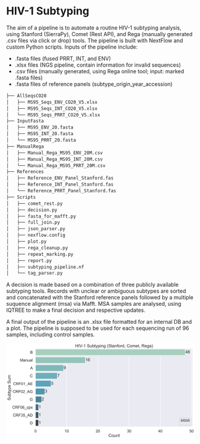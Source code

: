 # HIV-1 Subtyping

The aim of a pipeline is to automate a routine HIV-1 subtyping analysis, using Stanford (SierraPy), Comet (Rest API), and Rega (manually generated .csv files via click or drop) tools. The pipeline is built with NextFlow and custom Python scripts. Inputs of the pipeline include:

- .fasta files (fused PRRT, INT, and ENV)
- .xlsx files (NGS pipeline, contain information for invalid sequences)
- .csv files (manually generated, using Rega online tool; input: marked .fasta files)
- .fasta files of reference panels (subtype_origin_year_accession)
  
```sh
├── AllSeqsCO20
│   ├── MS95_Seqs_ENV_CO20_V5.xlsx
│   ├── MS95_Seqs_INT_CO20_V5.xlsx
│   └── MS95_Seqs_PRRT_CO20_V5.xlsx
├── InputFasta
│   ├── MS95_ENV_20.fasta
│   ├── MS95_INT_20.fasta
│   └── MS95_PRRT_20.fasta
├── ManualRega
│   ├── Manual_Rega_MS95_ENV_20M.csv
│   ├── Manual_Rega_MS95_INT_20M.csv
│   └── Manual_Rega_MS95_PRRT_20M.csv
├── References
│   ├── Reference_ENV_Panel_Stanford.fas
│   ├── Reference_INT_Panel_Stanford.fas
│   └── Reference_PRRT_Panel_Stanford.fas
├── Scripts
│   ├── comet_rest.py
│   ├── decision.py
│   ├── fasta_for_mafft.py
│   ├── full_join.py
│   ├── json_parser.py
│   ├── nexflow.config
│   ├── plot.py
│   ├── rega_cleanup.py
│   ├── repeat_marking.py
│   ├── report.py
│   ├── subtyping_pipeline.nf
│   └── tag_parser.py
```

A decision is made based on a combination of three publicly available subtyping tools. Records with unclear or ambiguous subtypes are sorted and concatenated with the Stanford reference panels followed by a multiple suquence alignment (msa) via Mafft. MSA samples are analysed, using IQTREE to make a final decision and respective updates.

A final output of the pipeline is an .xlsx file formatted for an internal DB and a plot. The pipeline is supposed to be used for each sequencing run of 96 samples, including control samples. 

![Plot](Documentation/images/MS95_subtype_counts.png)
